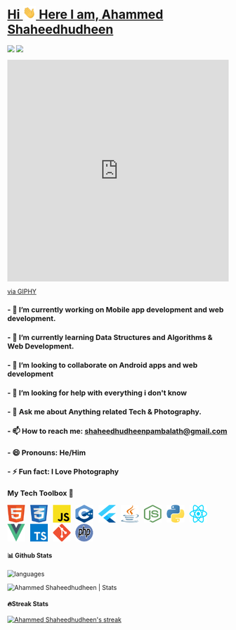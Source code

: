 





# [Hi <img src="https://raw.githubusercontent.com/ABSphreak/ABSphreak/master/gifs/Hi.gif" width="30px"> Here I am, Ahammed Shaheedhudheen](https://github.com/shaheedhudheen)
[<img height="30" src="https://img.shields.io/badge/twitter-%231DA1F2.svg?&style=for-the-badge&logo=twitter&logoColor=white" />][twitter]
[<img height="30" src="https://img.shields.io/badge/linkedin-blue.svg?&style=for-the-badge&logo=linkedin&logoColor=white" />][LinkedIn]
<!-- [<img height="30" src="https://img.shields.io/badge/twitter-%231DA1F2.svg?&style=for-the-badge&logo=twitter&logoColor=white" />][twitter] 
[<img height="30" src="https://img.shields.io/badge/linkedin-blue.svg?&style=for-the-badge&logo=linkedin&logoColor=white" />][LinkedIn]
 -->

<div style="width:100%;height:0;padding-bottom:100%;position:relative;"><iframe src="https://giphy.com/embed/lBm4rgtyIPJmywXzLW" width="100%" height="100%" style="position:absolute" frameBorder="0" class="giphy-embed" allowFullScreen></iframe></div><p><a href="https://giphy.com/gifs/processing-coding-proc-lBm4rgtyIPJmywXzLW">via GIPHY</a></p>

### - 🔭 I’m currently working on Mobile app development and web development.

### - 🌱 I’m currently learning Data Structures and Algorithms & Web Development.

### - 👯 I’m looking to collaborate on Android apps and web development

### - 🤔 I’m looking for help with everything i don't know

### - 💬 Ask me about Anything related Tech & Photography.

### - 📫 How to reach me: shaheedhudheenpambalath@gmail.com

### - 😄 Pronouns: He/Him

### - ⚡ Fun fact: I Love Photography

<!-- 👉 Primary coding language: Python.
😉 I’m currently working on my Portfolio.
🔭 I’m currently diving deep 🤿 into my college coursework
🌱 I’m currently learning Data Structures and Algorithms, Web Development and Machine Learning .
👯 I’m looking to collaborate on diffrent kinds of projects(DSA, Web development, Data Science/Machine Learning)
🤔 I’m looking for help with Flutter development.
💬 Ask me about anything, I'm happy to help.
🤩 Competitive Programmer
😄 Pronouns: He/Him.
⚡ Fun fact: I love Programming, Volleyball and Pool. -->


### My Tech Toolbox 🧰

<p align="left">
<img src="https://github.com/shaheedhudheen/icons/blob/main/html.png" alt="html5" width="40" height="40"/>
 &nbsp;
<img src="https://github.com/shaheedhudheen/icons/blob/19dfd836e90bac244a7eab3a1f0f0242ca56216d/css.png" alt="css3" width="40" height="40"/>
 &nbsp;
<img src="https://github.com/shaheedhudheen/icons/blob/main/javascript-programming-language.png" alt="javascript" width="40" height="40"/>
 &nbsp;
<img src="https://github.com/shaheedhudheen/icons/blob/main/c-plus-plus-programming-language.png" alt="c++" width="40" height="40"/> 
 &nbsp;
<img src="https://github.com/shaheedhudheen/icons/blob/main/flutter.png" alt="flutter" width="40" height="40"/>
 &nbsp;
<img src="https://github.com/shaheedhudheen/icons/blob/main/java-programming-language%20(1).png" alt="java" width="40" height="40"/>
 &nbsp;
<img src="https://github.com/shaheedhudheen/icons/blob/main/node-js.png" alt="nodejs" width="40" height="40"/>
 &nbsp;
<img src="https://github.com/shaheedhudheen/icons/blob/main/python-programming-language.png" alt="python" width="40" height="40"/>
 &nbsp;
<img src="https://github.com/shaheedhudheen/icons/blob/main/react-js.png" alt="react" width="40" height="40"/>
 &nbsp;
<img src="https://github.com/shaheedhudheen/icons/blob/main/vue-js.png" alt="vue" width="40" height="40"/>
 &nbsp;
<img src="https://github.com/shaheedhudheen/icons/blob/main/typescript-programming-language.png" alt="typescript" width="40" height="40"/>
 &nbsp;
<img src="https://github.com/shaheedhudheen/icons/blob/main/git.png" alt="git" width="40" height="40"/>
 &nbsp;
<img src="https://github.com/shaheedhudheen/icons/blob/main/php-programming-language.png" alt="html5" width="40" height="40"/>
 &nbsp;
<!-- <img src="" alt="html5" width="40" height="40"/> -->


<!--<img src="https://i.pinimg.com/originals/50/f1/58/50f1582a95bdac10f1c3fa295c8b947b.png" alt="mysql" width="40" height="40"/>
<img src="https://upload.wikimedia.org/wikipedia/commons/2/29/Postgresql_elephant.svg" alt="PostGreSQL" width="40" height="40"/> -->
</p>



<h4>📊 Github Stats</h4>

<img src="https://github-readme-stats.vercel.app/api/top-langs/?username=shaheedhudheen&layout=compact&theme=tokyonight" alt="languages" height="165">

<!-- ![Visitor Count](https://profile-counter.glitch.me/{shaheedhudheen}/count.svg) -->

<p align="left"> <img src="https://github-readme-stats.vercel.app/api?username=shaheedhudheen&show_icons=true&theme=gotham" alt="Ahammed Shaheedhudheen | Stats" />

<h4>🔥Streak Stats</h4>

<!-- GitHub Readme Streak Stats - https://github.com/DenverCoder1/github-readme-streak-stats -->
<p align="left">
  <a href="https://github.com/shaheedhudheen/github-readme-streak-stats">
    <img title="🔥 Get streak stats for your profile at git.io/streak-stats" alt="Ahammed Shaheedhudheen's streak" src="https://github-readme-streak-stats.herokuapp.com/?user=shaheedhudheen&theme=monokai-metallian&hide_border=true"/>
  </a>
<!--   <p align="center">🔥 Get streak stats for your profile at <a href="https://git.io/streak-stats">git.io/streak-stats</a></p> -->
</p>
 
[twitter]: https://twitter.com/shaheedhudheen
[linkedin]: https://www.linkedin.com/in/ahammed-shaheedhudheen-2ab747169/


